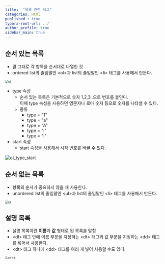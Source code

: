 ```yaml
---
title:  "목록 관련 태그"
categories: Html
published : true
typora-root-url: ../
author_profile: true
sidebar_main: true
---
```

## 순서 있는 목록
- 말 그대로 각 항목을 순서대로 나열한 것
- ordered list의 줄임말인 \<ol>과 list의 줄임말인 \<li> 태그를 사용해서 만든다.
<script src="https://gist.github.com/qwp0/c01598be52baccc5eaa62b9b0a9e7185.js"></script>

<img src="/images/2023-07-31-목록관련태그/ol.png" alt="ol" style="zoom: 67%;" />

- type 속성
  - 순서 있는 목록은 기본적으로 숫자 1,2,3..으로 번호를 붙인다. <br> 이때 type 속성을 사용하면 영문자나 로마 숫자 등으로 숫자를 나타낼 수 있다.
  - 종류
    - type = "1"
    - type = "a"
    - type = "A"
    - type = "i"
    - type = "I"
- start 속성
  - start 속성을 사용해서 시작 번호를 바꿀 수 있다.

<script src="https://gist.github.com/qwp0/b07884deb697cee08ebcd0132e289b38.js"></script>

![ol_type_start](/images/2023-07-31-목록관련태그/ol_type_start.png)

## 순서 없는 목록

- 항목의 순서가 중요하지 않을 때 사용한다.
- unordered list의 줄임말인 \<ul>과 list의 줄임말인 \<li> 태그를 사용해서 만든다.

<script src="https://gist.github.com/qwp0/1152d518d9ce5f16da311669073c182c.js"></script>

<img src="/images/2023-07-31-목록관련태그/ul.png" alt="ul" style="zoom: 67%;" />

## 설명 목록

- 설명 목록이란 **이름**과 **값** 형태로 된 목록을 말함
- \<dl> 태그 안에 이름 부분을 지정하는 \<dt> 태그와 값 부분을 지정하는 \<dd> 태그를 넣어서 사용한다.
- \<dt> 태그 하나에 \<dd> 태그를 여러 개 넣어 사용할 수도 있다. 

<script src="https://gist.github.com/qwp0/36e8a9c7400df50d9a398d7004ce7440.js"></script>

<img src="/images/2023-07-31-목록관련태그/설명목록.png" alt="설명목록" style="zoom: 50%;" />